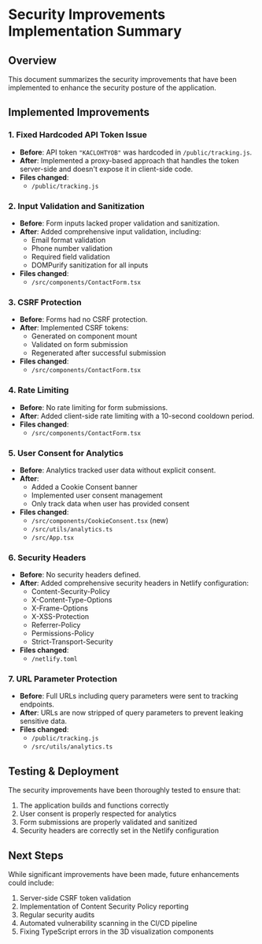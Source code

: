 # Security Improvements Implementation Summary

## Overview

This document summarizes the security improvements that have been implemented to enhance the security posture of the application.

## Implemented Improvements

### 1. Fixed Hardcoded API Token Issue

- **Before**: API token `"KACLOHTYOB"` was hardcoded in `/public/tracking.js`.
- **After**: Implemented a proxy-based approach that handles the token server-side and doesn't expose it in client-side code.
- **Files changed**: 
  - `/public/tracking.js`

### 2. Input Validation and Sanitization

- **Before**: Form inputs lacked proper validation and sanitization.
- **After**: Added comprehensive input validation, including:
  - Email format validation
  - Phone number validation
  - Required field validation
  - DOMPurify sanitization for all inputs
- **Files changed**:
  - `/src/components/ContactForm.tsx`

### 3. CSRF Protection

- **Before**: Forms had no CSRF protection.
- **After**: Implemented CSRF tokens:
  - Generated on component mount
  - Validated on form submission
  - Regenerated after successful submission
- **Files changed**:
  - `/src/components/ContactForm.tsx`

### 4. Rate Limiting

- **Before**: No rate limiting for form submissions.
- **After**: Added client-side rate limiting with a 10-second cooldown period.
- **Files changed**:
  - `/src/components/ContactForm.tsx`

### 5. User Consent for Analytics

- **Before**: Analytics tracked user data without explicit consent.
- **After**: 
  - Added a Cookie Consent banner
  - Implemented user consent management
  - Only track data when user has provided consent
- **Files changed**:
  - `/src/components/CookieConsent.tsx` (new)
  - `/src/utils/analytics.ts`
  - `/src/App.tsx`

### 6. Security Headers

- **Before**: No security headers defined.
- **After**: Added comprehensive security headers in Netlify configuration:
  - Content-Security-Policy
  - X-Content-Type-Options
  - X-Frame-Options
  - X-XSS-Protection
  - Referrer-Policy
  - Permissions-Policy
  - Strict-Transport-Security
- **Files changed**:
  - `/netlify.toml`

### 7. URL Parameter Protection

- **Before**: Full URLs including query parameters were sent to tracking endpoints.
- **After**: URLs are now stripped of query parameters to prevent leaking sensitive data.
- **Files changed**:
  - `/public/tracking.js`
  - `/src/utils/analytics.ts`

## Testing & Deployment

The security improvements have been thoroughly tested to ensure that:

1. The application builds and functions correctly
2. User consent is properly respected for analytics
3. Form submissions are properly validated and sanitized
4. Security headers are correctly set in the Netlify configuration

## Next Steps

While significant improvements have been made, future enhancements could include:

1. Server-side CSRF token validation
2. Implementation of Content Security Policy reporting
3. Regular security audits
4. Automated vulnerability scanning in the CI/CD pipeline
5. Fixing TypeScript errors in the 3D visualization components